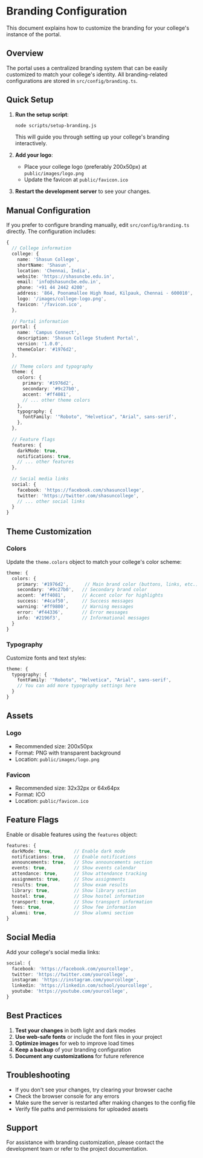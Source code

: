 # Branding Configuration

This document explains how to customize the branding for your college's instance of the portal.

## Overview

The portal uses a centralized branding system that can be easily customized to match your college's identity. All branding-related configurations are stored in `src/config/branding.ts`.

## Quick Setup

1. **Run the setup script**:
   ```bash
   node scripts/setup-branding.js
   ```
   This will guide you through setting up your college's branding interactively.

2. **Add your logo**:
   - Place your college logo (preferably 200x50px) at `public/images/logo.png`
   - Update the favicon at `public/favicon.ico`

3. **Restart the development server** to see your changes.

## Manual Configuration

If you prefer to configure branding manually, edit `src/config/branding.ts` directly. The configuration includes:

```typescript
{
  // College information
  college: {
    name: 'Shasun College',
    shortName: 'Shasun',
    location: 'Chennai, India',
    website: 'https://shasuncbe.edu.in',
    email: 'info@shasuncbe.edu.in',
    phone: '+91 44 2442 4200',
    address: '864, Poonamallee High Road, Kilpauk, Chennai - 600010',
    logo: '/images/college-logo.png',
    favicon: '/favicon.ico',
  },
  
  // Portal information
  portal: {
    name: 'Campus Connect',
    description: 'Shasun College Student Portal',
    version: '1.0.0',
    themeColor: '#1976d2',
  },
  
  // Theme colors and typography
  theme: {
    colors: {
      primary: '#1976d2',
      secondary: '#9c27b0',
      accent: '#ff4081',
      // ... other theme colors
    },
    typography: {
      fontFamily: '"Roboto", "Helvetica", "Arial", sans-serif',
    },
  },
  
  // Feature flags
  features: {
    darkMode: true,
    notifications: true,
    // ... other features
  },
  
  // Social media links
  social: {
    facebook: 'https://facebook.com/shasuncollege',
    twitter: 'https://twitter.com/shasuncollege',
    // ... other social links
  }
}
```

## Theme Customization

### Colors

Update the `theme.colors` object to match your college's color scheme:

```typescript
theme: {
  colors: {
    primary: '#1976d2',      // Main brand color (buttons, links, etc.)
    secondary: '#9c27b0',   // Secondary brand color
    accent: '#ff4081',      // Accent color for highlights
    success: '#4caf50',     // Success messages
    warning: '#ff9800',     // Warning messages
    error: '#f44336',       // Error messages
    info: '#2196f3',        // Informational messages
  }
}
```

### Typography

Customize fonts and text styles:

```typescript
theme: {
  typography: {
    fontFamily: '"Roboto", "Helvetica", "Arial", sans-serif',
    // You can add more typography settings here
  }
}
```

## Assets

### Logo
- Recommended size: 200x50px
- Format: PNG with transparent background
- Location: `public/images/logo.png`

### Favicon
- Recommended size: 32x32px or 64x64px
- Format: ICO
- Location: `public/favicon.ico`

## Feature Flags

Enable or disable features using the `features` object:

```typescript
features: {
  darkMode: true,        // Enable dark mode
  notifications: true,   // Enable notifications
  announcements: true,   // Show announcements section
  events: true,          // Show events calendar
  attendance: true,      // Show attendance tracking
  assignments: true,     // Show assignments
  results: true,         // Show exam results
  library: true,         // Show library section
  hostel: true,          // Show hostel information
  transport: true,       // Show transport information
  fees: true,            // Show fee information
  alumni: true,          // Show alumni section
}
```

## Social Media

Add your college's social media links:

```typescript
social: {
  facebook: 'https://facebook.com/yourcollege',
  twitter: 'https://twitter.com/yourcollege',
  instagram: 'https://instagram.com/yourcollege',
  linkedin: 'https://linkedin.com/school/yourcollege',
  youtube: 'https://youtube.com/yourcollege',
}
```

## Best Practices

1. **Test your changes** in both light and dark modes
2. **Use web-safe fonts** or include the font files in your project
3. **Optimize images** for web to improve load times
4. **Keep a backup** of your branding configuration
5. **Document any customizations** for future reference

## Troubleshooting

- If you don't see your changes, try clearing your browser cache
- Check the browser console for any errors
- Make sure the server is restarted after making changes to the config file
- Verify file paths and permissions for uploaded assets

## Support

For assistance with branding customization, please contact the development team or refer to the project documentation.

